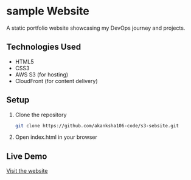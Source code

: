 # sample Website

A static portfolio website showcasing my DevOps journey and projects.

## Technologies Used
- HTML5
- CSS3
- AWS S3 (for hosting)
- CloudFront (for content delivery)

## Setup
1. Clone the repository
   ```bash
   git clone https://github.com/akanksha106-code/s3-sebsite.git
   ```
2. Open index.html in your browser

## Live Demo
[Visit the website](https://your-s3-bucket-url.com)
